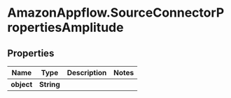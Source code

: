 # AmazonAppflow.SourceConnectorPropertiesAmplitude

## Properties

Name | Type | Description | Notes
------------ | ------------- | ------------- | -------------
**object** | **String** |  | 



